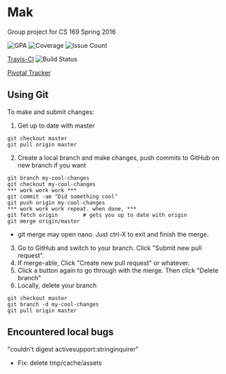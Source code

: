 
# Mak

Group project for CS 169 Spring 2016

![GPA](https://codeclimate.com/github/lenawu/mak-169/badges/gpa.svg)
![Coverage](https://codeclimate.com/github/lenawu/mak-169/badges/coverage.svg)
![Issue Count](https://codeclimate.com/github/lenawu/mak-169/badges/issue_count.svg)
  
[Travis-CI](https://travis-ci.org/lenawu/mak-169)
![Build Status](https://travis-ci.org/lenawu/mak-169.svg?branch=master)
  
[Pivotal Tracker](https://www.pivotaltracker.com/n/projects/1542641)

## Using Git
To make and submit changes:

1. Get up to date with master
```
git checkout master
git pull origin master
```
2. Create a local branch and make changes, push commits to GitHub on new branch if you want
```
git branch my-cool-changes
git checkout my-cool-changes
*** work work work ***
git commit -am "Did something cool"
git push origin my-cool-changes
*** work work work repeat. when done, ***
git fetch origin        # gets you up to date with origin
git merge origin/master
```
* git merge may open nano. Just ctrl-X to exit and finish the merge.
3. Go to GitHub and switch to your branch. Click "Submit new pull request".
4. If merge-able, Click "Create new pull request" or whatever.
5. Click a button again to go through with the merge. Then click "Delete branch"
6. Locally, delete your branch
```
git checkout master
git branch -d my-cool-changes
git pull origin master
```

## Encountered local bugs
"couldn't digest activesupport:stringinquirer"
* Fix: delete tmp/cache/assets
